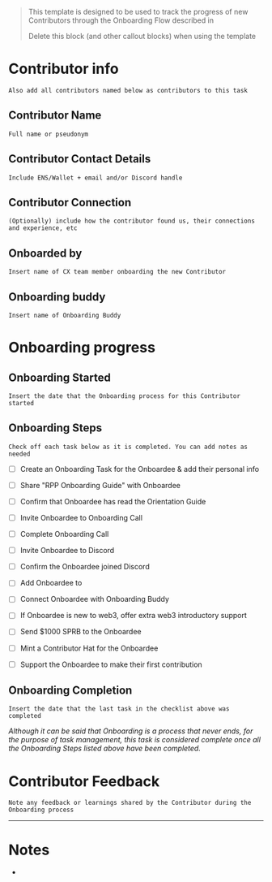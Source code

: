 > This template is designed to be used to track the progress of new Contributors through the Onboarding Flow described in  
> 
> Delete this block (and other callout blocks) when using the template

# Contributor info

`Also add all contributors named below as contributors to this task` 

## Contributor Name

`Full name or pseudonym`

## Contributor Contact Details

`Include ENS/Wallet + email and/or Discord handle`

## Contributor Connection

`(Optionally) include how the contributor found us, their connections and experience, etc`

## Onboarded by

`Insert name of CX team member onboarding the new Contributor`

## Onboarding buddy

`Insert name of Onboarding Buddy`

# Onboarding progress

## Onboarding Started

`Insert the date that the Onboarding process for this Contributor started`

## Onboarding Steps

`Check off each task below as it is completed. You can add notes as needed`

- [ ] Create an Onboarding Task for the Onboardee & add their personal info

- [ ] Share "RPP Onboarding Guide" with Onboardee

- [ ] Confirm that Onboardee has read the Orientation Guide

- [ ] Invite Onboardee to Onboarding Call

- [ ] Complete Onboarding Call

- [ ] Invite Onboardee to Discord

- [ ] Confirm the Onboardee joined Discord

- [ ] Add Onboardee to  

- [ ] Connect Onboardee with Onboarding Buddy

- [ ] If Onboardee is new to web3, offer extra web3 introductory support

- [ ] Send $1000 SPRB to the Onboardee

- [ ] Mint a Contributor Hat for the Onboardee

- [ ] Support the Onboardee to make their first contribution

## Onboarding Completion

`Insert the date that the last task in the checklist above was completed`

_Although it can be said that Onboarding is a process that never ends, for the purpose of task management, this task is considered complete once all the Onboarding Steps listed above have been completed._

# Contributor Feedback

`Note any feedback or learnings shared by the Contributor during the Onboarding process`

---

# Notes

- 